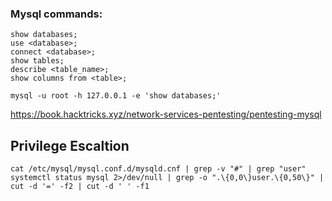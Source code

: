 ### Mysql commands:
```
show databases;
use <database>;
connect <database>;
show tables;
describe <table_name>;
show columns from <table>;
```
```
mysql -u root -h 127.0.0.1 -e 'show databases;'
```
https://book.hacktricks.xyz/network-services-pentesting/pentesting-mysql

## Privilege Escaltion 
```
cat /etc/mysql/mysql.conf.d/mysqld.cnf | grep -v "#" | grep "user"
systemctl status mysql 2>/dev/null | grep -o ".\{0,0\}user.\{0,50\}" | cut -d '=' -f2 | cut -d ' ' -f1
```
